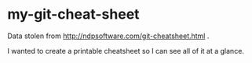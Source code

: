 # my-git-cheat-sheet

Data stolen from http://ndpsoftware.com/git-cheatsheet.html .

I wanted to create a printable cheatsheet so I can see all of it at a
glance.
